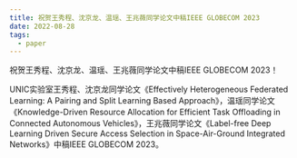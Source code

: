 ```yaml
---
title: 祝贺王秀程、沈京龙、温瑶、王兆薇同学论文中稿IEEE GLOBECOM 2023
date: 2022-08-28
tags:
  - paper
---
```


祝贺王秀程、沈京龙、温瑶、王兆薇同学论文中稿IEEE GLOBECOM 2023！

<!--more-->

UNIC实验室王秀程、沈京龙同学论文《Effectively Heterogeneous Federated Learning: A Pairing and Split Learning Based Approach》，温瑶同学论文《Knowledge-Driven Resource Allocation for Efficient Task Offloading in Connected Autonomous Vehicles》，王兆薇同学论文《Label-free Deep Learning Driven Secure Access Selection in Space-Air-Ground Integrated Networks》中稿IEEE GLOBECOM 2023。

